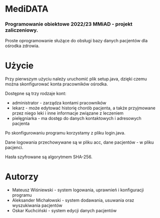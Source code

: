
# MediDATA

### Programowanie obiektowe 2022/23 MMiAD - projekt zaliczeniowy.

Proste oprogramowanie służące do obsługi bazy danych pacjentów dla ośrodka zdrowia.

# Użycie
Przy pierwszym użyciu należy uruchomić plik setup.java, dzięki czemu można skonfigurować konta pracowników ośrodka.

Dostępne są trzy rodzaje kont:
* administrator - zarządza kontami pracowników
* lekarz - może edytować historię chorób pacjenta, a także przyjmowane przez niego leki i inne informacje związane z leczeniem
* pielęgniarka - ma dostęp do danych kontaktowych i adresowych pacjenta

Po skonfigurowaniu programu korzystamy z pliku login.java.

Dane logowania przechowywane są w pliku acc, dane pacjentów - w pliku pacjenci.

Hasła szyfrowane są algorytmem SHA-256.

# Autorzy
* Mateusz Wiśniewski - system logowania, uprawnień i konfiguracji programu
* Aleksander Michałowski - system dodawania, usuwania oraz wyszukiwania pacjentów
* Oskar Kuchciński - system edycji danych pacjentów
